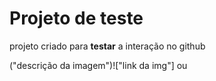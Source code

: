 # Projeto de teste

projeto criado para **testar** a interação no github

("descrição da imagem")!["link da img"]
ou

<img src="">